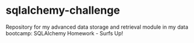 # sqlalchemy-challenge
Repository for my advanced data storage and retrieval module in my data bootcamp: SQLAlchemy Homework - Surfs Up!
